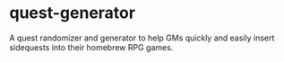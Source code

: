 # quest-generator
A quest randomizer and generator to help GMs quickly and easily insert sidequests into their homebrew RPG games.

